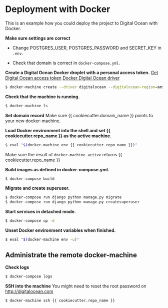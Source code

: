 # Deployment with Docker
This is an example how you could deploy the project to Digital Ocean with Docker.

__Make sure settings are correct__

* Change POSTGRES_USER, POSTGRES_PASSWORD and SECRET_KEY in `.env`.

* Check that domain is correct in `docker-compose.yml`.

__Create a Digital Ocean Docker droplet with a personal access token.__
[Get Digital Ocean access token](https://www.digitalocean.com/community/tutorials/how-to-use-the-digitalocean-api-v2)
[Docker Digital Ocean driver](https://docs.docker.com/machine/drivers/digital-ocean/)
```sh
$ docker-machine create --driver digitalocean --digitalocean-region=ams2 --digitalocean-access-token=ACCESS_TOKEN {{ cookiecutter.repo_name }}
```

__Check that the machine is running.__
```sh
$ docker-machine ls
```

__Set domain record__
Make sure {{ cookiecutter.domain_name }} points to your new docker-machine.

__Load Docker environment into the shell and set {{ cookiecutter.repo_name }} as the active machine.__
```sh
$ eval "$(docker-machine env {{ cookiecutter.repo_name }})"
```

Make sure the result of `docker-machine active` returns {{ cookiecutter.repo_name }}

__Build images as defined in docker-compose.yml.__
```sh
$ docker-compose build
```
__Migrate and create superuser.__
```sh
$ docker-compose run django python manage.py migrate
$ docker-compose run django python manage.py createsuperuser
```

__Start services in detached mode.__
```sh
$ docker-compose up -d
```

__Unset Docker environment variables when finished.__
```sh
$ eval "$(docker-machine env -u)"
```

## Administrate the remote docker-machine
__Check logs__
```sh
$ docker-compose logs
```

__SSH into the machine__
You might need to reset the root password on http://digitalocean.com
```sh
$ docker-machine ssh {{ cookiecutter.repo_name }}
```
